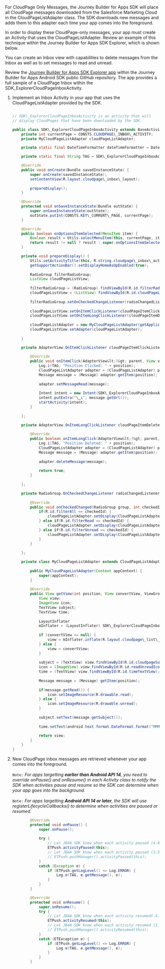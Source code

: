 For CloudPage Only Messages, the Journey Builder for Apps SDK will place all CloudPage messages downloaded from the Salesforce Marketing Cloud in the CloudPageListAdapter class.  The SDK downloads new messages and adds them to this adapter each time your app comes into the foreground.  

In order to display these CloudPage-only messages, your app must create an Activity that uses the CloudPageListAdapter.  Review an example of this technique within the Journey Builder for Apps SDK Explorer, which is shown below.

You can create an Inbox view with capabilities to delete messages from the Inbox as well as to set messages to read and unread.

Review the [Journey Builder for Apps SDK Explorer app](https://github.com/ExactTarget/JB4A-SDK-Android/tree/master/JB4A-SDK-Explorer) within the Journey Builder for Apps Android SDK public GitHub repository. The app provides a full sample of a CloudPage Inbox within the SDK\_ExplorerCloudPageInboxActivity. 

1. Implement an Inbox Activity in your app that uses the CloudPageListAdapter provided by the SDK.

    ```java
    
    // SDK\_ExplorerCloudPageInboxActivity is an activity that will 
    // display CloudPages that have been downloaded by the SDK.

    public class SDK\_ExplorerCloudPageInboxActivity extends BaseActivity {
        private int currentPage = CONSTS.CLOUDPAGE\_INBOX\_ACTIVITY;
        private MyCloudPageListAdapter cloudPageListAdapter;
    
        private static final DateTimeFormatter dateTimeFormatter = DateTimeFormat.forPattern("MMM dd yyyy - hh:mm a");
    
        private static final String TAG = SDK\_ExplorerCloudPageInboxActivity.class.getName();
    
        @Override
        public void onCreate(Bundle savedInstanceState) {
            super.onCreate(savedInstanceState);
            setContentView(R.layout.cloudpage\_inbox\_layout);
            
            prepareDisplay();
        }
    
        @Override
        protected void onSaveInstanceState(Bundle outState) {
            super.onSaveInstanceState(outState);
            outState.putInt(CONSTS.KEY\_CURRENT\_PAGE, currentPage);
        }
    
        @Override
        public boolean onOptionsItemSelected(MenuItem item) {
            Boolean result = Utils.selectMenuItem(this, currentPage, item);
            return result != null ? result : super.onOptionsItemSelected(item);
        }
    
        private void prepareDisplay() {
            Utils.setActivityTitle(this, R.string.cloudpage\_inbox\_activity\_title);
            getSupportActionBar().setDisplayHomeAsUpEnabled(true);
        
            RadioGroup filterRadioGroup;
            ListView cloudPageListView;
        
            filterRadioGroup = (RadioGroup) findViewById(R.id.filterRadioGroup);
            cloudPageListView = (ListView) findViewById(R.id.cloudPageListView);
        
            filterRadioGroup.setOnCheckedChangeListener(radioChangedListener);
        
            cloudPageListView.setOnItemClickListener(cloudPageItemClickListener);
            cloudPageListView.setOnItemLongClickListener(cloudPageItemDeleteListener);
        
            cloudPageListAdapter = new MyCloudPageListAdapter(getApplicationContext());
            cloudPageListView.setAdapter(cloudPageListAdapter);
        
        }
    
        private AdapterView.OnItemClickListener cloudPageItemClickListener = new AdapterView.OnItemClickListener() {
        
            @Override
            public void onItemClick(AdapterView&lt;?&gt; parent, View view, int position, long id) {
                Log.i(TAG, "Position Clicked: " + position);
                CloudPageListAdapter adapter = (CloudPageListAdapter) parent.getAdapter();
                Message message = (Message) adapter.getItem(position);
            
                adapter.setMessageRead(message);
            
                Intent intent = new Intent(SDK\_ExplorerCloudPageInboxActivity.this, SDK\_ExplorerCloudPageActivity.class);
                intent.putExtra("\_x", message.getUrl());
                startActivity(intent);
            }
        
        };
    
        private AdapterView.OnItemLongClickListener cloudPageItemDeleteListener = new AdapterView.OnItemLongClickListener() {
        
            @Override
            public boolean onItemLongClick(AdapterView&lt;?&gt; parent, View view, int position, long id) {
                Log.i(TAG, "Position Deleted: " + position);
                CloudPageListAdapter adapter = (CloudPageListAdapter) parent.getAdapter();
                Message message = (Message) adapter.getItem(position);
            
                adapter.deleteMessage(message);
            
                return true;
            }
        
        };
    
        private RadioGroup.OnCheckedChangeListener radioChangedListener = new RadioGroup.OnCheckedChangeListener(){
        
            @Override
            public void onCheckedChanged(RadioGroup group, int checkedId) {
                if(R.id.filterAll == checkedId) {
                    cloudPageListAdapter.setDisplay(CloudPageListAdapter.DISPLAY\_ALL);
                } else if(R.id.filterRead == checkedId) {
                    cloudPageListAdapter.setDisplay(CloudPageListAdapter.DISPLAY\_READ);
                } else if(R.id.filterUnread == checkedId) {
                    cloudPageListAdapter.setDisplay(CloudPageListAdapter.DISPLAY\_UNREAD);
                }
            }
        
        };
    
        private class MyCloudPageListAdapter extends CloudPageListAdapter {
        
            public MyCloudPageListAdapter(Context appContext) {
                super(appContext);
            }
        
            @Override
            public View getView(int position, View convertView, ViewGroup parent) {
                View view;
                ImageView icon;
                TextView subject;
                TextView time;
            
                LayoutInflater
                mInflater = (LayoutInflater) SDK\_ExplorerCloudPageInboxActivity.this.getSystemService(Context.LAYOUT\_INFLATER\_SERVICE);
            
                if (convertView == null) {
                    view = mInflater.inflate(R.layout.cloudpage\_list\_item, parent, false);
                } else {
                    view = convertView;
                }
            
                subject = (TextView) view.findViewById(R.id.cloudpageSubject);
                icon = (ImageView) view.findViewById(R.id.readUnreadIcon);
                time = (TextView) view.findViewById(R.id.timeTextView);
            
                Message message = (Message) getItem(position);
            
                if(message.getRead()) {
                    icon.setImageResource(R.drawable.read);
                } else {
                    icon.setImageResource(R.drawable.unread);
                }
            
                subject.setText(message.getSubject());
            
                time.setText(android.text.format.DateFormat.format("MMM dd yyyy - hh:mm a", message.getStartDate()));
            
                return view;
            }
        }
    }
    ```
1. New CloudPage inbox messages are retrieved whenever your app comes into the foreground.<br/>  
`Note:` _For apps targetting **earlier than Android API 14**, you need to override onPause() and onResume() in each Activity class to notify the SDK when activities pause and resume so the SDK can determine when your app goes into the background._<br/><br/>
`Note:` _For apps targetting **Android API 14 or later**, the SDK will use registerLifecycleCallbacks() to determine when activities are paused or resumed._

    ```java
            @Override
            protected void onPause() {
                super.onPause();
                
                try {
                    // Let JB4A SDK know when each activity paused (4.0.0 release or later)
                    ETPush.activityPaused(this);
                    // Let JB4A SDK know when each activity paused (3.5.0 release or earlier)
                    // ETPush.pushManager().activityPaused(this);
                }
                catch (Exception e) {
                    if (ETPush.getLogLevel() <= Log.ERROR) {
                        Log.e(TAG, e.getMessage(), e);
                    }
                }
            }

            @Override
            protected void onResume() {
                super.onResume();
                try {
                    // Let JB4A SDK know when each activity resumed( 4.0.0 release or later)
                    ETPush.activityResumed(this);
                    // Let JB4A SDK know when each activity resumed (3.5.0 release or earlier)
                    // ETPush.pushManager().activityResumed(this);
                }
                catch (ETException e) {
                    if (ETPush.getLogLevel() <= Log.ERROR) {
                        Log.e(TAG, e.getMessage(), e);
                    }
                }
            }
    ```
